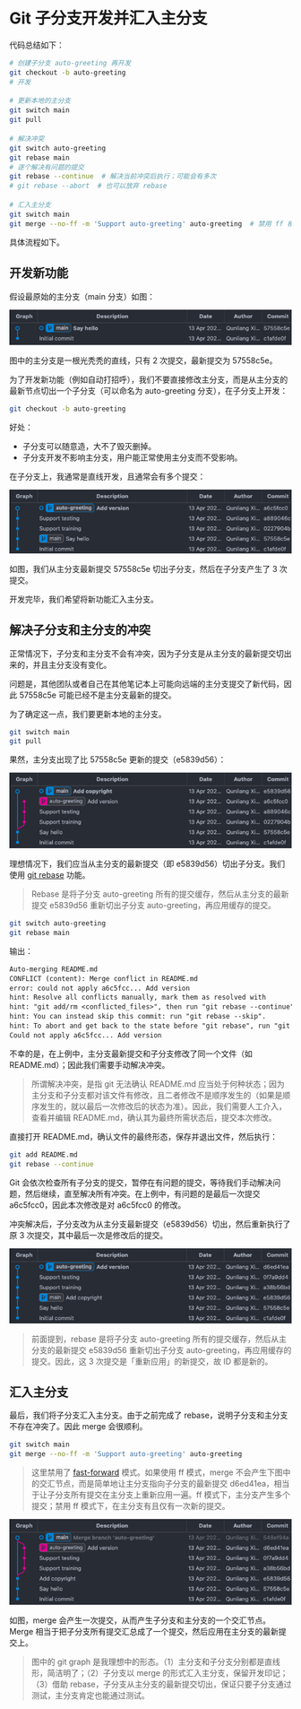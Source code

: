 # Git 子分支开发并汇入主分支

代码总结如下：

```bash
# 创建子分支 auto-greeting 再开发
git checkout -b auto-greeting
# 开发

# 更新本地的主分支
git switch main
git pull

# 解决冲突
git switch auto-greeting
git rebase main
# 逐个解决有问题的提交
git rebase --continue  # 解决当前冲突后执行；可能会有多次
# git rebase --abort  # 也可以放弃 rebase

# 汇入主分支
git switch main
git merge --no-ff -m 'Support auto-greeting' auto-greeting  # 禁用 ff 模式
```

具体流程如下。

## 开发新功能

假设最原始的主分支（main 分支）如图：

![image-20230413153618091](assets/git_develop/image-20230413153618091.png)

图中的主分支是一根光秃秃的直线，只有 2 次提交，最新提交为 57558c5e。

为了开发新功能（例如自动打招呼），我们不要直接修改主分支，而是从主分支的最新节点切出一个子分支（可以命名为 auto-greeting 分支），在子分支上开发：

```bash
git checkout -b auto-greeting
```

好处：

- 子分支可以随意造，大不了毁灭删掉。
- 子分支开发不影响主分支，用户能正常使用主分支而不受影响。

在子分支上，我通常是直线开发，且通常会有多个提交：

![image-20230413154740740](assets/git_develop/image-20230413154740740.png)

如图，我们从主分支最新提交 57558c5e 切出子分支，然后在子分支产生了 3 次提交。

开发完毕，我们希望将新功能汇入主分支。

## 解决子分支和主分支的冲突

正常情况下，子分支和主分支不会有冲突，因为子分支是从主分支的最新提交切出来的，并且主分支没有变化。

问题是，其他团队或者自己在其他笔记本上可能向远端的主分支提交了新代码，因此 57558c5e 可能已经不是主分支最新的提交。

为了确定这一点，我们要更新本地的主分支。

```bash
git switch main
git pull
```

果然，主分支出现了比 57558c5e 更新的提交（e5839d56）：

![image-20230413160901037](assets/git_develop/image-20230413160901037.png)

理想情况下，我们应当从主分支的最新提交（即 e5839d56）切出子分支。我们使用 [git rebase](https://git-scm.com/docs/git-rebase) 功能。

> Rebase 是将子分支 auto-greeting 所有的提交缓存，然后从主分支的最新提交 e5839d56 重新切出子分支 auto-greeting，再应用缓存的提交。

```bash
git switch auto-greeting
git rebase main
```

输出：

```txt
Auto-merging README.md
CONFLICT (content): Merge conflict in README.md
error: could not apply a6c5fcc... Add version
hint: Resolve all conflicts manually, mark them as resolved with
hint: "git add/rm <conflicted_files>", then run "git rebase --continue".
hint: You can instead skip this commit: run "git rebase --skip".
hint: To abort and get back to the state before "git rebase", run "git rebase --abort".
Could not apply a6c5fcc... Add version
```

不幸的是，在上例中，主分支最新提交和子分支修改了同一个文件（如 README.md）；因此我们需要手动解决冲突。

> 所谓解决冲突，是指 git 无法确认 README.md 应当处于何种状态；因为主分支和子分支都对该文件有修改，且二者修改不是顺序发生的（如果是顺序发生的，就以最后一次修改后的状态为准）。因此，我们需要人工介入，查看并编辑 README.md，确认其为最终所需状态后，提交本次修改。

直接打开 README.md，确认文件的最终形态，保存并退出文件，然后执行：

```bash
git add README.md
git rebase --continue
```

Git 会依次检查所有子分支的提交，暂停在有问题的提交，等待我们手动解决问题，然后继续，直至解决所有冲突。在上例中，有问题的是最后一次提交 a6c5fcc0，因此本次修改是对 a6c5fcc0 的修改。

冲突解决后，子分支改为从主分支最新提交（e5839d56）切出，然后重新执行了原 3 次提交，其中最后一次是修改后的提交。

![image-20230413161819376](assets/git_develop/image-20230413161819376.png)

> 前面提到，rebase 是将子分支 auto-greeting 所有的提交缓存，然后从主分支的最新提交 e5839d56 重新切出子分支 auto-greeting，再应用缓存的提交。因此，这 3 次提交是「重新应用」的新提交，故 ID 都是新的。

## 汇入主分支

最后，我们将子分支汇入主分支。由于之前完成了 rebase，说明子分支和主分支不存在冲突了。因此 merge 会很顺利。

```bash
git switch main
git merge --no-ff -m 'Support auto-greeting' auto-greeting
```

> 这里禁用了 [fast-forward](https://git-scm.com/book/en/v2/Git-Branching-Basic-Branching-and-Merging) 模式。如果使用 ff 模式，merge 不会产生下图中的交汇节点，而是简单地让主分支指向子分支的最新提交 d6ed41ea，相当于让子分支所有提交在主分支上重新应用一遍。ff 模式下，主分支产生多个提交；禁用 ff 模式下，在主分支有且仅有一次新的提交。

![image-20230413162231626](assets/git_develop/image-20230413162231626.png)

如图，merge 会产生一次提交，从而产生子分支和主分支的一个交汇节点。Merge 相当于把子分支所有提交汇总成了一个提交，然后应用在主分支的最新提交上。

> 图中的 git graph 是我理想中的形态。（1）主分支和子分支分别都是直线形，简洁明了；（2）子分支以 merge 的形式汇入主分支，保留开发印记；（3）借助 rebase，子分支从主分支的最新提交切出，保证只要子分支通过测试，主分支肯定也能通过测试。
